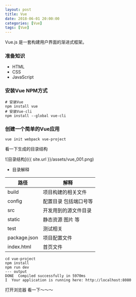 ```yaml
---
layout: post
title: Vue
date: 2018-06-01 20:00:00
categories: [Vue]
tags: [Vue]
---
```


Vue.js 是一套构建用户界面的渐进式框架。

### 准备知识
- HTML
- CSS
- JavaScript

### 安装Vue NPM方式
```
# 安装Vue
npm install vue
# 安装Vue-cli
npm install --global vue-cli
```

### 创建一个简单的Vue应用
```
vue init webpack vue-project
```

看一下生成的目录结构

![目录结构]({{ site.url }}/assets/vue_001.png)

- 目录解释

| 路径 | 解释 |
| --- | --- |
| build | 项目构建的相关文件 |
| config | 配置目录 包括端口号等 |
| src | 开发用到的源文件目录 |
| static | 静态资源 图片 等 |
| test | 测试相关 |
| package.json | 项目配置文件 |
| index.html | 首页文件 |

```
cd vue-project
npm install
npm run dev
--- output
DONE  Compiled successfully in 5970ms
I  Your application is running here: http://localhost:8080
```

打开浏览器 看一下～～～
